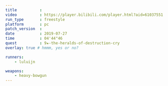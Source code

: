 ```yaml
---
title          :
video          : https://player.bilibili.com/player.html?aid=61037551
run_type       : freestyle
platform       : pc
patch_version  :
date           : 2019-07-27
time           : 04'44"46
quest          : 9★-the-heralds-of-destruction-cry
overlay: true # hmmm, yes or no?

runners:
    - luluijn

weapons:
    - heavy-bowgun
---
```


